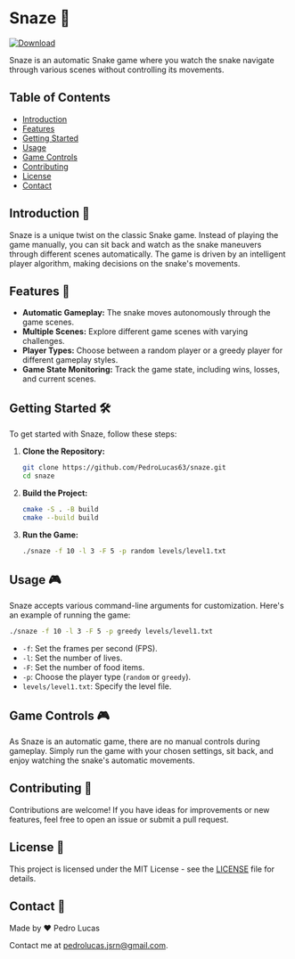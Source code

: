 # Snaze 🐍

[![Download](https://img.shields.io/badge/Download-Latest%20Release-brightgreen)](https://github.com/PedroLucas63/snaze/releases)

Snaze is an automatic Snake game where you watch the snake navigate through various scenes without controlling its movements.

## Table of Contents

- [Introduction](#introduction)
- [Features](#features)
- [Getting Started](#getting-started)
- [Usage](#usage)
- [Game Controls](#game-controls)
- [Contributing](#contributing)
- [License](#license)
- [Contact](#contact)

## Introduction 🚀

Snaze is a unique twist on the classic Snake game. Instead of playing the game manually, you can sit back and watch as the snake maneuvers through different scenes automatically. The game is driven by an intelligent player algorithm, making decisions on the snake's movements.

## Features 🌟

- **Automatic Gameplay:** The snake moves autonomously through the game scenes.
- **Multiple Scenes:** Explore different game scenes with varying challenges.
- **Player Types:** Choose between a random player or a greedy player for different gameplay styles.
- **Game State Monitoring:** Track the game state, including wins, losses, and current scenes.

## Getting Started 🛠️

To get started with Snaze, follow these steps:

1. **Clone the Repository:**
   ```bash
   git clone https://github.com/PedroLucas63/snaze.git
   cd snaze
   ```

2. **Build the Project:**
   ```bash
   cmake -S . -B build
   cmake --build build
   ```

3. **Run the Game:**
   ```bash
   ./snaze -f 10 -l 3 -F 5 -p random levels/level1.txt
   ```

## Usage 🎮

Snaze accepts various command-line arguments for customization. Here's an example of running the game:

```bash
./snaze -f 10 -l 3 -F 5 -p greedy levels/level1.txt
```

- `-f`: Set the frames per second (FPS).
- `-l`: Set the number of lives.
- `-F`: Set the number of food items.
- `-p`: Choose the player type (`random` or `greedy`).
- `levels/level1.txt`: Specify the level file.

## Game Controls 🎮

As Snaze is an automatic game, there are no manual controls during gameplay. Simply run the game with your chosen settings, sit back, and enjoy watching the snake's automatic movements.

## Contributing 🤝

Contributions are welcome! If you have ideas for improvements or new features, feel free to open an issue or submit a pull request.

## License 📄

This project is licensed under the MIT License - see the [LICENSE](LICENSE) file for details.

## Contact 📧

Made by ❤️ Pedro Lucas

Contact me at pedrolucas.jsrn@gmail.com.